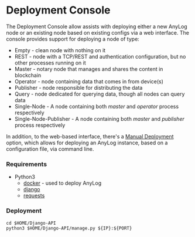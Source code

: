 # Deployment Console 

The Deployment Console allow assists with deploying either a new AnyLog node or an existing node based on existing 
configs via a web interface. The console provides support for deploying a node of type:

* Empty -  clean node with nothing on it
* REST - node with a TCP/REST and authentication configuration, but no other processes running on it
* Master - notary node that manages and shares the content in blockchain 
* Operator - node containing data that comes in from device(s) 
* Publisher - node responsible for distributing the data 
* Query - node dedicated for querying data, though all nodes can query data
* Single-Node -  A node containing both _master_ and _operator_ process respectively
* Single-Node-Publisher -  A node containing both _master_ and _publisher_ process respectively

In addition, to the web-based interface, there's a [Manual Deployment](anylog_api/docker_deployment.py#L106) option, 
which allows for deploying an AnyLog instance, based on a configuration file, via command line.

### Requirements
* Python3
  * [docker](https://pypi.org/project/docker/) - used to deploy AnyLog
  * [django](https://pypi.org/project/Django/)
  * [requests](https://pypi.org/project/requests/)

### Deployment
```
cd $HOME/Django-API
python3 $HOME/Django-API/manage.py ${IP}:${PORT}
```




